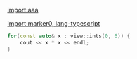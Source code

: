 [import:aaa](main.py)

[import:marker0, lang-typescript](marker.ts)

```cpp
for(const auto& x : view::ints(0, 6)) {
    cout << x * x << endl;
}
``` 